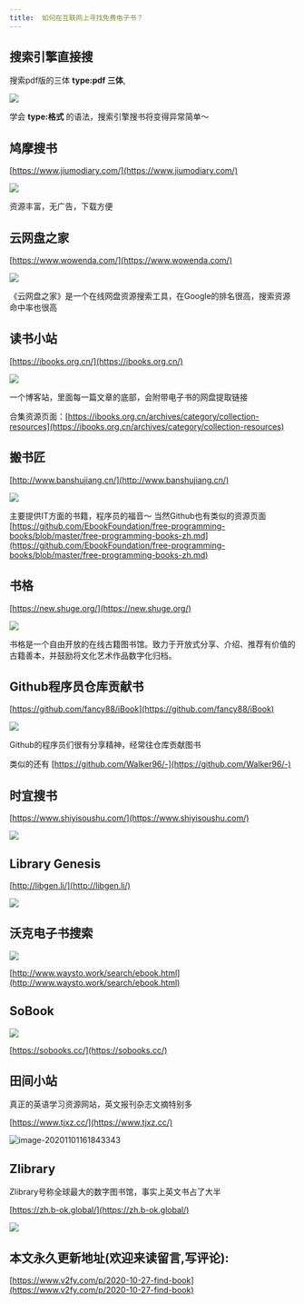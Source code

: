 ```yaml
---
title:  如何在互联网上寻找免费电子书？
---
```


## 搜索引擎直接搜

搜索pdf版的三体 **type:pdf 三体**, 

![](https://www.v2fy.com/asset/0i/jikemiji/jikemiji-md/2020-10-27-find-book.assets/1240-20201027180522918.png)

学会 **type:格式** 的语法，搜索引擎搜书将变得异常简单～


##  鸠摩搜书

[https://www.jiumodiary.com/](https://www.jiumodiary.com/)

![](https://www.v2fy.com/asset/0i/jikemiji/jikemiji-md/2020-10-27-find-book.assets/1240-20201027180522886.png)

资源丰富，无广告，下载方便

## 云网盘之家


[https://www.wowenda.com/](https://www.wowenda.com/)


![](https://www.v2fy.com/asset/0i/jikemiji/jikemiji-md/2020-10-27-find-book.assets/1240-20201027180522883.png)


《云网盘之家》是一个在线网盘资源搜索工具，在Google的排名很高，搜索资源命中率也很高

## 读书小站

[https://ibooks.org.cn/](https://ibooks.org.cn/)



![](https://www.v2fy.com/asset/0i/jikemiji/jikemiji-md/2020-10-27-find-book.assets/1240.png)

一个博客站，里面每一篇文章的底部，会附带电子书的网盘提取链接

合集资源页面：[https://ibooks.org.cn/archives/category/collection-resources](https://ibooks.org.cn/archives/category/collection-resources)



## 搬书匠

[http://www.banshujiang.cn/](http://www.banshujiang.cn/)


![](https://www.v2fy.com/asset/0i/jikemiji/jikemiji-md/2020-10-27-find-book.assets/1240-20201027180523612.png)

主要提供IT方面的书籍，程序员的福音～ 
当然Github也有类似的资源页面 [https://github.com/EbookFoundation/free-programming-books/blob/master/free-programming-books-zh.md](https://github.com/EbookFoundation/free-programming-books/blob/master/free-programming-books-zh.md)

## 书格

[https://new.shuge.org/](https://new.shuge.org/)

![](https://www.v2fy.com/asset/0i/jikemiji/jikemiji-md/2020-10-27-find-book.assets/1240-20201027180523213.png)


书格是一个自由开放的在线古籍图书馆。致力于开放式分享、介绍、推荐有价值的古籍善本，并鼓励将文化艺术作品数字化归档。


## Github程序员仓库贡献书

[https://github.com/fancy88/iBook](https://github.com/fancy88/iBook)

![](https://www.v2fy.com/asset/0i/jikemiji/jikemiji-md/2020-10-27-find-book.assets/1240-20201027180522930.png)

Github的程序员们很有分享精神，经常往仓库贡献图书

类似的还有 [https://github.com/Walker96/-](https://github.com/Walker96/-)





## 时宜搜书



[https://www.shiyisoushu.com/](https://www.shiyisoushu.com/)



![](https://www.v2fy.com/asset/0i/jikemiji/jikemiji-md/2020-10-27-find-book.assets/image-20201028084852233.png)







## Library Genesis



[http://libgen.li/](http://libgen.li/)





![](https://www.v2fy.com/asset/0i/jikemiji/jikemiji-md/2020-10-27-find-book.assets/image-20201028085007670.png)





## 沃克电子书搜索



![](https://www.v2fy.com/asset/0i/jikemiji/jikemiji-md/2020-10-27-find-book.assets/image-20201028085141460.png)





[http://www.waysto.work/search/ebook.html](http://www.waysto.work/search/ebook.html)





## SoBook



![](https://www.v2fy.com/asset/0i/jikemiji/jikemiji-md/2020-10-27-find-book.assets/image-20201101160720319.png)



[https://sobooks.cc/](https://sobooks.cc/)





## 田间小站



真正的英语学习资源网站，英文报刊杂志文摘特别多


[https://www.tjxz.cc/](https://www.tjxz.cc/)



![image-20201101161843343](https://www.v2fy.com/asset/0i/jikemiji/jikemiji-md/2020-10-27-find-book.assets/image-20201101161843343.png)






## Zlibrary

Zlibrary号称全球最大的数字图书馆，事实上英文书占了大半

[https://zh.b-ok.global/](https://zh.b-ok.global/)


![](https://www.v2fy.com/asset/0i/jikemiji/jikemiji-md/2020-10-27-find-book.assets/image-20201101162038048.png)






## 本文永久更新地址(欢迎来读留言,写评论):

[https://www.v2fy.com/p/2020-10-27-find-book](https://www.v2fy.com/p/2020-10-27-find-book)
